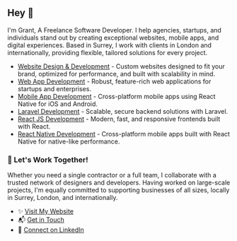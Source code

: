 ## Hey 👋
I'm Grant, A Freelance Software Developer. I help agencies, startups, and individuals stand out by creating exceptional websites, mobile apps, and digital experiences. Based in Surrey, I work with clients in London and internationally, providing flexible, tailored solutions for every project.

<ul>
    <li>
        <a href="/website-development" title="Website Development Services">Website Design &amp; Development</a> - Custom websites designed to fit your brand, optimized for
        performance, and built with scalability in mind.
    </li>
    <li><a href="/web-app-development" title="Web App Development">Web App Development</a> - Robust, feature-rich web applications for startups and enterprises.</li>
    <li><a href="/mobile-app-development" title="Mobile App Development">Mobile App Development</a> - Cross-platform mobile apps using React Native for iOS and Android.
    </li>
    <li><a href="/laravel-development" title="Laravel development services">Laravel Development</a> - Scalable, secure backend solutions with Laravel.</li>
    <li><a href="/react-developers" title="React JS development services">React JS Development</a> - Modern, fast, and responsive frontends built with React.</li>
    <li><a href="/react-native-developers" title="React Native development">React Native Development</a> - Cross-platform mobile apps built with React Native for
        native-like performance.</li>
</ul>

### 📩 Let's Work Together!
Whether you need a single contractor or a full team, I collaborate with a trusted network of designers and developers. Having worked on large-scale projects, I'm equally committed to supporting businesses of all sizes, locally in Surrey, London, and internationally.

- ✨ [Visit My Website](https://grant-bartlett.com/)
- 📬 [Get in Touch](https://grant-bartlett.com/#contact)
- 🤝 [Connect on LinkedIn](https://www.linkedin.com/in/grant-bartlett/)



<!--
**GrantBartlett/grantbartlett** is a ✨ _special_ ✨ repository because its `README.md` (this file) appears on your GitHub profile.

Here are some ideas to get you started:

- 🔭 I’m currently working on ...
- 🌱 I’m currently learning ...
- 👯 I’m looking to collaborate on ...
- 🤔 I’m looking for help with ...
- 💬 Ask me about ...
- 📫 How to reach me: ...
- 😄 Pronouns: ...
- ⚡ Fun fact: ...
-->

